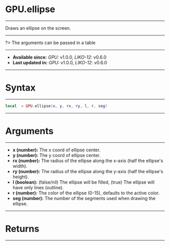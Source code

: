 # GPU.ellipse
---

Draws an ellipse on the screen.

---

?> The arguments can be passed in a table

---

* **Available since:** _GPU:_ v1.0.0, _LIKO-12_: v0.6.0
* **Last updated in:** _GPU:_ v1.0.0, _LIKO-12_: v0.6.0

---
# Syntax
---

```lua
local  = GPU.ellipse(x, y, rx, ry, l, r, seg)
```

---
# Arguments
---

* **x (number):** The x coord of ellipse center.
* **y (number):** The y coord of ellipse center.
* **rx (number):** The radius of the ellipse along the x-axis (half the ellipse's width).
* **ry (number):** The radius of the ellipse along the y-axis (half the ellipse's height).
* **l (boolean):** (false/nil) The ellipse will be filled, (true) The ellipse will have only lines (outline).
* **r (number):** The color of the ellipse (0-15), defaults to the active color.
* **seg (number):** The number of the segments used when drawing the ellipse.


---
# Returns
---


